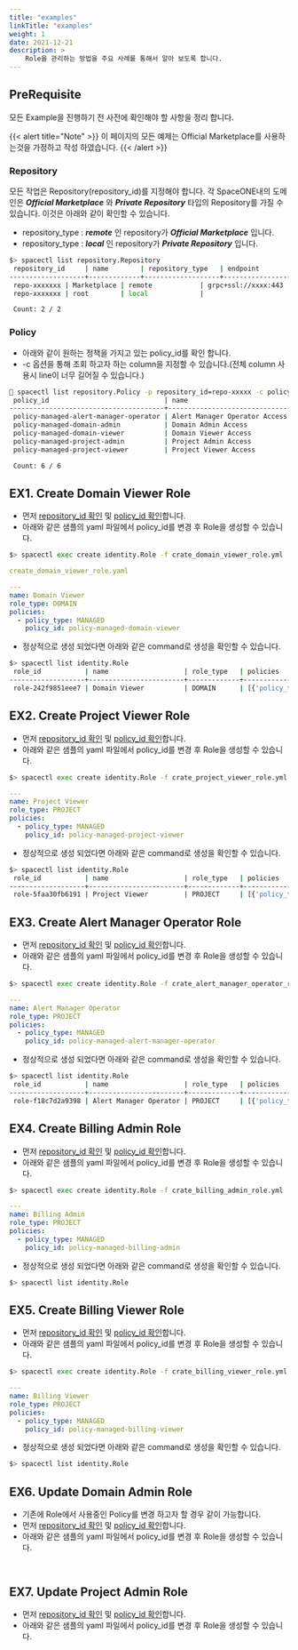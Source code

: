 ```yaml
---
title: "examples"
linkTitle: "examples"
weight: 1
date: 2021-12-21
description: >
    Role을 관리하는 방법을 주요 사례를 통해서 알아 보도록 합니다. 
---
```


## PreRequisite 
모든 Example을 진행하기 전 사전에 확인해야 할 사항을 정리 합니다.

{{< alert title="Note" >}}
이 페이지의 모든 예제는 Official Marketplace를 사용하는것을 가정하고 작성 하였습니다.
{{< /alert >}}

### Repository

모든 작업은 Repository(repository_id)를 지정해야 합니다. 
각 SpaceONE내의 도메인은 _**Official Marketplace**_ 와 _**Private Repository**_ 타입의 Repository를 가질 수 있습니다.
이것은 아래와 같이 확인할 수 있습니다.

- repository_type : _**remote**_ 인 repository가 _**Official Marketplace**_ 입니다.
- repository_type : _**local**_ 인 repository가 _**Private Repository**_ 입니다.

~~~bash
$> spacectl list repository.Repository
 repository_id     | name        | repository_type   | endpoint                                          | created_at
-------------------+-------------+-------------------+---------------------------------------------------+--------------------------
 repo-xxxxxxx | Marketplace | remote            | grpc+ssl://xxxx:443 | 2021-10-03T15:51:56.338Z
 repo-xxxxxxx | root        | local             |                                                   | 2020-05-12T00:04:37.010Z

 Count: 2 / 2
~~~

### Policy

- 아래와 같이 원하는 정책을 가지고 있는 policy_id를 확인 합니다.
- -c 옵션을 통해 조회 하고자 하는 column을 지정할 수 있습니다.(전체 column 사용시 line이 너무 길어질 수 있습니다.)

~~~bash
 spacectl list repository.Policy -p repository_id=repo-xxxxx -c policy_id,name,state,labels,repository_info,domain_id
 policy_id                             | name                          | state   | labels   | repository_info                                                                            | domain_id
---------------------------------------+-------------------------------+---------+----------+--------------------------------------------------------------------------------------------+---------------------
 policy-managed-alert-manager-operator | Alert Manager Operator Access | ENABLED | []       | {'repository_id': 'repo-xxxxxxxx', 'name': 'Marketplace', 'repository_type': 'remote'} | domain-xxxxxxx
 policy-managed-domain-admin           | Domain Admin Access           | ENABLED | []       | {'repository_id': 'repo-xxxxxxxx', 'name': 'Marketplace', 'repository_type': 'remote'} | domain-xxxxxxx
 policy-managed-domain-viewer          | Domain Viewer Access          | ENABLED | []       | {'repository_id': 'repo-xxxxxxxx', 'name': 'Marketplace', 'repository_type': 'remote'} | domain-xxxxxxx
 policy-managed-project-admin          | Project Admin Access          | ENABLED | []       | {'repository_id': 'repo-xxxxxxxx', 'name': 'Marketplace', 'repository_type': 'remote'} | domain-xxxxxxx
 policy-managed-project-viewer         | Project Viewer Access         | ENABLED | []       | {'repository_id': 'repo-xxxxxxxx', 'name': 'Marketplace', 'repository_type': 'remote'} | domain-xxxxxxx

 Count: 6 / 6
~~~

## EX1. Create Domain Viewer Role

- 먼저 [repository_id 확인](/ko/docs/guides/spaceone_cli/managing_role_policy/examples/#repository) 및 [policy_id 확인](/ko/docs/guides/spaceone_cli/managing_role_policy/examples/#policy)합니다.
- 아래와 같은 샘플의 yaml 파일에서 policy_id를 변경 후 Role을 생성할 수 있습니다.

~~~bash
$> spacectl exec create identity.Role -f crate_domain_viewer_role.yml
~~~

~~~yaml
create_domain_viewer_role.yaml

---
name: Domain Viewer
role_type: DOMAIN
policies:
  - policy_type: MANAGED
    policy_id: policy-managed-domain-viewer
~~~

- 정상적으로 생성 되었다면 아래와 같은 command로 생성을 확인할 수 있습니다. 

~~~bash
$> spacectl list identity.Role 
 role_id           | name                   | role_type   | policies                                                                           | tags   | domain_id           | created_at
-------------------+------------------------+-------------+------------------------------------------------------------------------------------+--------+---------------------+--------------------------
 role-242f9851eee7 | Domain Viewer          | DOMAIN      | [{'policy_type': 'MANAGED', 'policy_id': 'policy-managed-domain-viewer'}]          | {}     | domain-xxxxxxxx | 2021-11-15T05:12:28.865Z
~~~


## EX2. Create Project Viewer Role

- 먼저 [repository_id 확인](/ko/docs/guides/spaceone_cli/managing_role_policy/examples/#repository) 및 [policy_id 확인](/ko/docs/guides/spaceone_cli/managing_role_policy/examples/#policy)합니다.
- 아래와 같은 샘플의 yaml 파일에서 policy_id를 변경 후 Role을 생성할 수 있습니다.

~~~bash
$> spacectl exec create identity.Role -f crate_project_viewer_role.yml
~~~

~~~yaml
---
name: Project Viewer
role_type: PROJECT
policies:
  - policy_type: MANAGED
    policy_id: policy-managed-project-viewer
~~~

- 정상적으로 생성 되었다면 아래와 같은 command로 생성을 확인할 수 있습니다. 

~~~bash
$> spacectl list identity.Role 
 role_id           | name                   | role_type   | policies                                                                           | tags   | domain_id           | created_at
-------------------+------------------------+-------------+------------------------------------------------------------------------------------+--------+---------------------+--------------------------
 role-5faa30fb6191 | Project Viewer         | PROJECT     | [{'policy_type': 'MANAGED', 'policy_id': 'policy-managed-project-viewer'}]         | {}     | domain-xxxxxxxx | 2021-11-15T05:12:29.946Z
~~~

## EX3. Create Alert Manager Operator Role

- 먼저 [repository_id 확인](/ko/docs/guides/spaceone_cli/managing_role_policy/examples/#repository) 및 [policy_id 확인](/ko/docs/guides/spaceone_cli/managing_role_policy/examples/#policy)합니다.
- 아래와 같은 샘플의 yaml 파일에서 policy_id를 변경 후 Role을 생성할 수 있습니다.

~~~bash
$> spacectl exec create identity.Role -f crate_alert_manager_operator_role.yml
~~~


~~~yaml
---
name: Alert Manager Operator
role_type: PROJECT
policies:
  - policy_type: MANAGED
    policy_id: policy-managed-alert-manager-operator
~~~

- 정상적으로 생성 되었다면 아래와 같은 command로 생성을 확인할 수 있습니다.

~~~bash
$> spacectl list identity.Role 
 role_id           | name                   | role_type   | policies                                                                           | tags   | domain_id           | created_at
-------------------+------------------------+-------------+------------------------------------------------------------------------------------+--------+---------------------+--------------------------
 role-f18c7d2a9398 | Alert Manager Operator | PROJECT     | [{'policy_type': 'MANAGED', 'policy_id': 'policy-managed-alert-manager-operator'}] | {}     | domain-xxxxxxxxx | 2021-11-15T05:12:31.060Z
~~~

## EX4. Create Billing Admin Role

- 먼저 [repository_id 확인](/ko/docs/guides/spaceone_cli/managing_role_policy/examples/#repository) 및 [policy_id 확인](/ko/docs/guides/spaceone_cli/managing_role_policy/examples/#policy)합니다.
- 아래와 같은 샘플의 yaml 파일에서 policy_id를 변경 후 Role을 생성할 수 있습니다.

~~~bash
$> spacectl exec create identity.Role -f crate_billing_admin_role.yml
~~~


~~~yaml
---
name: Billing Admin
role_type: PROJECT
policies:
  - policy_type: MANAGED
    policy_id: policy-managed-billing-admin
~~~

- 정상적으로 생성 되었다면 아래와 같은 command로 생성을 확인할 수 있습니다.

~~~bash
$> spacectl list identity.Role 
~~~


## EX5. Create Billing Viewer Role

- 먼저 [repository_id 확인](/ko/docs/guides/spaceone_cli/managing_role_policy/examples/#repository) 및 [policy_id 확인](/ko/docs/guides/spaceone_cli/managing_role_policy/examples/#policy)합니다.
- 아래와 같은 샘플의 yaml 파일에서 policy_id를 변경 후 Role을 생성할 수 있습니다.

~~~bash
$> spacectl exec create identity.Role -f crate_billing_viewer_role.yml
~~~


~~~yaml
---
name: Billing Viewer
role_type: PROJECT
policies:
  - policy_type: MANAGED
    policy_id: policy-managed-billing-viewer
~~~

- 정상적으로 생성 되었다면 아래와 같은 command로 생성을 확인할 수 있습니다.

~~~bash
$> spacectl list identity.Role 
~~~



## EX6. Update Domain Admin Role

- 기존에 Role에서 사용중인 Policy를 변경 하고자 할 경우 같이 가능합니다. 
- 먼저 [repository_id 확인](/ko/docs/guides/spaceone_cli/managing_role_policy/examples/#repository) 및 [policy_id 확인](/ko/docs/guides/spaceone_cli/managing_role_policy/examples/#policy)합니다.
- 아래와 같은 샘플의 yaml 파일에서 policy_id를 변경 후 Role을 생성할 수 있습니다.

~~~bash
~~~


~~~yaml
~~~


## EX7. Update Project Admin Role

- 먼저 [repository_id 확인](/ko/docs/guides/spaceone_cli/managing_role_policy/examples/#repository) 및 [policy_id 확인](/ko/docs/guides/spaceone_cli/managing_role_policy/examples/#policy)합니다.
- 아래와 같은 샘플의 yaml 파일에서 policy_id를 변경 후 Role을 생성할 수 있습니다.

~~~bash
~~~


~~~yaml


~~~


